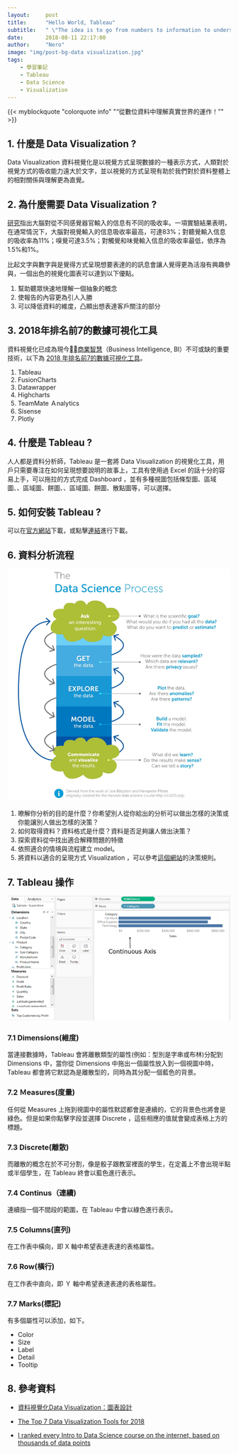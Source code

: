 ```yaml
---
layout:     post
title:      "Hello World, Tableau"
subtitle:   " \"The idea is to go from numbers to information to understanding – Hans Rosling.\""
date:       2018-08-11 22:17:00
author:     "Nero"
image: "img/post-bg-data visualization.jpg"
tags:
    - 學習筆記
    - Tableau
    - Data Science
    - Visualization
---
```


{{< myblockquote "colorquote info" "“從數位資料中理解真實世界的運作！”" >}}


## 1. 什麼是 Data Visualization ?


Data Visualization 資料視覺化是以視覺方式呈現數據的一種表示方式，人類對於視覺方式的吸收能力遠大於文字，並以視覺的方式呈現有助於我們對於資料整體上的相對關係與理解更為直覺。

## 2. 為什麼需要 Data Visualization ?


[研究](http://www.epochtimes.com/b5/14/3/11/n4103733.htm)指出大腦對從不同感覺器官輸入的信息有不同的吸收率。一項實驗結果表明，在通常情況下，大腦對視覺輸入的信息吸收率最高，可達83%；對聽覺輸入信息的吸收率為11%；嗅覺可達3.5%；對觸覺和味覺輸入信息的吸收率最低，依序為1.5%和1%。

比起文字與數字與是覺得方式呈現想要表達的的訊息會讓人覺得更為活潑有興趣參與，一個出色的視覺化圖表可以達到以下優點。

1. 幫助聽眾快速地理解一個抽象的概念
2. 使報告的內容更為引人入勝
3. 可以降低資料的維度，凸顯出想表達客戶關注的部分


## 3. 2018年排名前7的數據可視化工具


資料視覺化已成為現今[商業智慧](https://zh.wikipedia.org/wiki/%E5%95%86%E4%B8%9A%E6%99%BA%E8%83%BD)（Business Intelligence, BI）不可或缺的重要技術，以下為 [2018 年排名前7的數據可視化工具](https://www.business.com/articles/top-seven-data-visualization-tools-2018/)。

1. Tableau
2. FusionCharts
3. Datawrapper
4. Highcharts
5. TeamMate Ａnalytics
6. Sisense
7. Plotly


## 4. 什麼是 Tableau ?


人人都是資料分析師，Tableau 是一套將 Data Visualization 的視覺化工具，用戶只需要專注在如何呈現想要說明的故事上，工具有使用過 Excel 的話十分的容易上手，可以拖拉的方式完成 Dashboard ，並有多種視圖包括條型圖、區域圖、、區域圖、餅圖、、區域圖、餅圖、散點圖等，可以選擇。

## 5. 如何安裝 Tableau ?


可以在[官方網站](https://www.tableau.com/products/desktop/download)下載，或點擊[連結](https://www.tableau.com/downloads/desktop/mac)進行下載。

## 6. 資料分析流程


![](/img/in-post//2018-08-11-hello-world-tableau/data_analysis_process.jpeg)

1. 暸解你分析的目的是什麼？你希望別人從你給出的分析可以做出怎樣的決策或你能讓別人做出怎樣的決策？
2. 如何取得資料？資料格式是什麼？資料是否足夠讓人做出決策？
3. 探索資料從中找出適合解釋問題的特徵
4. 依照適合的情境與流程建立 model。
5. 將資料以適合的呈現方式 Visualization ，可以參考[這個網站](https://www.data-to-viz.com/)的決策規則。

## 7. Tableau 操作

![](/img/in-post//2018-08-11-hello-world-tableau/tableau_view.png)

### 7.1 Dimensions(維度)

當連接數據時，Tableau 會將離散類型的屬性(例如：型別是字串或布林)分配到 Dimensions 中，當你從 Dimensions 中拖出一個屬性放入到一個視圖中時，Tableau 都會將它默認為是離散型的，同時為其分配一個藍色的背景。

### 7.2 Ｍeasures(度量)

任何從 Measures 上拖到視圖中的屬性默認都會是連續的，它的背景色也將會是綠色。但是如果你點擊字段並選擇 Discrete ，這些相應的值就會變成表格上方的標題。

### 7.3 Discrete(離散) 

而離散的概念在於不可分割，像是骰子跟教室裡面的學生，在定義上不會出現半點或半個學生，在 Tableau 終會以藍色進行表示。

### 7.4 Continus（連續) 

連續指一個不間段的範圍，在 Tableau 中會以綠色進行表示。

### 7.5 Columns(直列)

在工作表中橫向，即 X 軸中希望表達表達的表格屬性。

### 7.6 Row(橫行)

在工作表中直向，即 Ｙ 軸中希望表達表達的表格屬性。

### 7.7 Marks(標記)


有多個屬性可以添加，如下。
- Color
- Size
- Label
- Detail
- Tooltip

## 8. 參考資料


* [資料視覺化Data Visualization：圖表設計](https://medium.com/uxeastmeetswest/%E8%B3%87%E6%96%99%E8%A6%96%E8%A6%BA%E5%8C%96data-visualization-%E5%9C%96%E8%A1%A8%E8%A8%AD%E8%A8%88-9ef17943a2d4)

* [The Top 7 Data Visualization Tools for 2018](https://www.business.com/articles/top-seven-data-visualization-tools-2018/)

* [I ranked every Intro to Data Science course on the internet, based on thousands of data points](https://medium.freecodecamp.org/i-ranked-all-the-best-data-science-intro-courses-based-on-thousands-of-data-points-db5dc7e3eb8e)